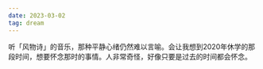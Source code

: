 ```yaml
---
date: 2023-03-02
tag: dream
---
```

听「风物诗」的音乐，那种平静心绪仍然难以言喻。会让我想到2020年休学的那段时间，想要怀念那时的事情。人非常奇怪，好像只要是过去的时间都会怀念。